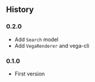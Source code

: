 ## History

### 0.2.0

- Add `Search` model
- Add `VegaRenderer` and vega-cli

### 0.1.0

- First version
